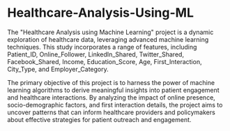 # Healthcare-Analysis-Using-ML



The "Healthcare Analysis using Machine Learning" project is a dynamic exploration of healthcare data, leveraging advanced machine learning techniques. This study incorporates a range of features, including Patient_ID, Online_Follower, LinkedIn_Shared, Twitter_Shared, Facebook_Shared, Income, Education_Score, Age, First_Interaction, City_Type, and Employer_Category.

The primary objective of this project is to harness the power of machine learning algorithms to derive meaningful insights into patient engagement and healthcare interactions. By analyzing the impact of online presence, socio-demographic factors, and first interaction details, the project aims to uncover patterns that can inform healthcare providers and policymakers about effective strategies for patient outreach and engagement.


